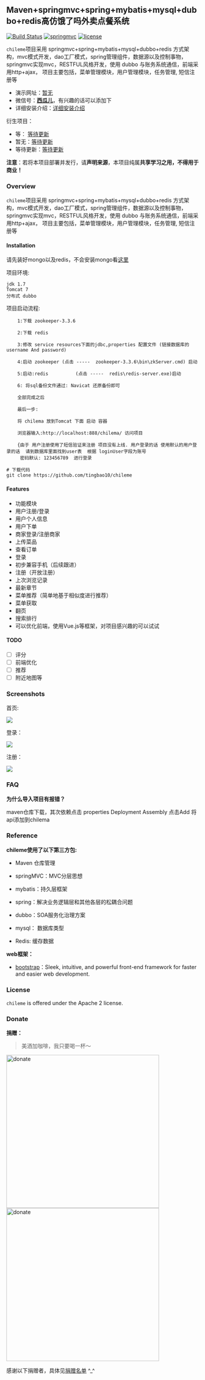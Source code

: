 ## Maven+springmvc+spring+mybatis+mysql+dubbo+redis高仿饿了吗外卖点餐系统

[![Build Status](https://github.com/tingbao10/)](https://github.com/tingbao10/) [![springmvc](https://github.com/tingbao10)](https://github.com/tingbao10) [![license](https://github.com/tingbao10)](https://github.com/tingbao10)

`chileme`项目采用 springmvc+spring+mybatis+mysql+dubbo+redis 方式架构，mvc模式开发，dao工厂模式，spring管理组件，数据源以及控制事物，springmvc实现mvc，RESTFUL风格开发，使用 dubbo 与账务系统通信，前端采用http+ajax，  项目主要包括，菜单管理模块，用户管理模块，任务管理, 短信注册等

- 演示网址：[暂无](https://github.com/tingbao10)
- 微信号：[**西瓜儿**](https://github.com/tingbao10/img/blob/master/wechatadd.jpg)，有兴趣的话可以添加下
- 详细安装介绍：[详细安装介绍](https://github.com/tingbao10/chileme)


衍生项目：

- 等： [等待更新](https://github.com/tingbao10/)
- 暂无：[等待更新](https://github.com/tingbao10/)
- 等待更新：[等待更新](https://github.com/tingbao10/)

**注意**：若将本项目部署并发行，请**声明来源**，本项目纯属**共享学习之用，不得用于商业！**

### Overview

`chileme`项目采用 springmvc+spring+mybatis+mysql+dubbo+redis 方式架构，mvc模式开发，dao工厂模式，spring管理组件，数据源以及控制事物，springmvc实现mvc，RESTFUL风格开发，使用 dubbo 与账务系统通信，前端采用http+ajax，  项目主要包括，菜单管理模块，用户管理模块，任务管理, 短信注册等


#### Installation

请先装好mongo以及redis，不会安装mongo看[这里](https://www.digitalocean.com/community/tutorials/how-to-install-mongodb-on-centos-7)


项目环境:

	jdk 1.7     
	Tomcat 7
	分布式 dubbo
	
项目启动流程:

		1:下载 zookeeper-3.3.6 

		2:下载 redis 

		3:修改 service resources下面的jdbc,properties 配置文件 (链接数据库的  username And password)

		4:启动 zookeeper (点击 -----  zookeeper-3.3.6\bin\zkServer.cmd) 启动

		5:启动:redis          (点击 -----  redis\redis-server.exe)启动

		6: 将sql备份文件通过: Navicat 还原备份即可

		全部完成之后

		最后一步:

		将 chilema 放到Tomcat 下面 启动 容器 

		浏览器输入:http://localhost:888/chilema/ 访问项目

		{由于 用户注册使用了短信验证来注册 项目没有上线. 用户登录的话 使用默认的用户登录的话  请到数据库里面找到user表  根据 loginUser字段为账号
		 密码默认: 123456789  进行登录


```shell
# 下载代码
git clone https://github.com/tingbao10/chileme

```




#### Features

- 功能模块
- 用户注册/登录
- 用户个人信息
- 用户下单
- 商家登录/注册商家
- 上传菜品
- 查看订单
- 登录
- 初步兼容手机（后续跟进）
- 注册（开放注册）
- 上次浏览记录
- 最新章节
- 菜单推荐（简单地基于相似度进行推荐）
- 菜单获取
- 翻页
- 搜索排行
- 可以优化前端，使用Vue.js等框架，对项目感兴趣的可以试试

#### TODO

- [ ] 评分
- [ ] 前端优化
- [ ] 推荐
- [ ] 附近地图等

### Screenshots

首页:

![](https://github.com/tingbao10/img/blob/master/chileme/logo.png)

登录：

![](https://github.com/tingbao10/img/blob/master/chileme/login.png)

注册：

![](https://github.com/tingbao10/img/blob/master/chileme/regCus.png)



### FAQ

**为什么导入项目有报错？**

maven仓库下载，其次依赖点击 properties  Deployment Assembly 点击Add 将 api添加到chilema


### Reference

**chileme使用了以下第三方包:**

- Maven 仓库管理

- springMVC：MVC分层思想

- ​mybatis：持久层框架

- spring：解决业务逻辑层和其他各层的松耦合问题

- dubbo：SOA服务化治理方案

- mysql： 数据库类型

- Redis: 缓存数据

**web框架：**

- [bootstrap](https://github.com/twbs/bootstrap)：Sleek, intuitive, and powerful front-end framework for faster and easier web development. 


### License

`chileme` is offered under the Apache 2 license.

### Donate

**捐赠：**

> 美酒加咖啡，我只要喝一杯～

<img src="https://github.com/tingbao10/img/blob/master/Alipay.png" width = "400" height = "400" alt="donate" align=center />

<img src="https://github.com/tingbao10/img/blob/master/wechat.png" width = "400" height = "400" alt="donate" align=center />

感谢以下捐赠者，具体见[捐赠名单](./DONATE.md) ^_^
